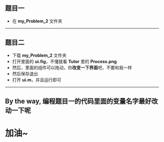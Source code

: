 ## 题目一
+ 在 **my_Problem_2** 文件夹 
---
## 题目二
+ 下载 **my_Problem_2** 文件夹 
+ 打开里面的 **ui.fig**，不懂就看 **Tutor** 里的 **Process.png**
+ 然后，里面的组件可以拖动，你**改变一下界面**吧，不要和我一样
+ 然后保存退出
+ 打开 **ui.m**，并且运行即可
---
By the way, 编程题目一的代码里面的变量名字最好改动一下呢
---
# 加油~
